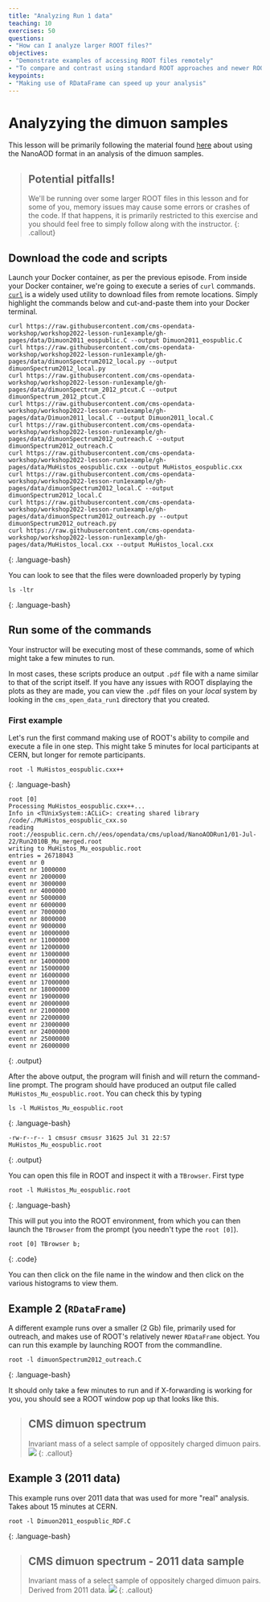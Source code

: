 ```yaml
---
title: "Analyzing Run 1 data"
teaching: 10
exercises: 50
questions:
- "How can I analyze larger ROOT files?"
objectives:
- "Demonstrate examples of accessing ROOT files remotely"
- "To compare and contrast using standard ROOT approaches and newer ROOT objects like RDataFrame"
keypoints:
- "Making use of RDataFrame can speed up your analysis"
---
```


# Analyzying the dimuon samples

This lesson will be primarily following the material found [here](https://twiki.cern.ch/twiki/bin/view/CMSPublic/NanoAODRun1Examples)
about using the NanoAOD format in an analysis of the dimuon samples.

> ## Potential pitfalls!
> We'll be running over some larger ROOT files in this lesson and for some of you, memory issues may cause some errors
> or crashes of the code. If that happens, it is primarily restricted to this exercise and you should feel free to simply 
> follow along with the instructor. 
{: .callout}

## Download the code and scripts

Launch your Docker container, as per the previous episode.
From inside your Docker container, we're going to execute a series of `curl` commands. 
[`curl`](https://curl.se/) is a widely used utility to download files from remote locations. 
Simply highlight the commands below and cut-and-paste them into your Docker terminal. 

~~~
curl https://raw.githubusercontent.com/cms-opendata-workshop/workshop2022-lesson-run1example/gh-pages/data/Dimuon2011_eospublic.C --output Dimuon2011_eospublic.C      
curl https://raw.githubusercontent.com/cms-opendata-workshop/workshop2022-lesson-run1example/gh-pages/data/dimuonSpectrum2012_local.py --output dimuonSpectrum2012_local.py     
curl https://raw.githubusercontent.com/cms-opendata-workshop/workshop2022-lesson-run1example/gh-pages/data/dimuonSpectrum_2012_ptcut.C --output dimuonSpectrum_2012_ptcut.C
curl https://raw.githubusercontent.com/cms-opendata-workshop/workshop2022-lesson-run1example/gh-pages/data/Dimuon2011_local.C --output Dimuon2011_local.C          
curl https://raw.githubusercontent.com/cms-opendata-workshop/workshop2022-lesson-run1example/gh-pages/data/dimuonSpectrum2012_outreach.C --output dimuonSpectrum2012_outreach.C   
curl https://raw.githubusercontent.com/cms-opendata-workshop/workshop2022-lesson-run1example/gh-pages/data/MuHistos_eospublic.cxx --output MuHistos_eospublic.cxx
curl https://raw.githubusercontent.com/cms-opendata-workshop/workshop2022-lesson-run1example/gh-pages/data/dimuonSpectrum2012_local.C --output dimuonSpectrum2012_local.C  
curl https://raw.githubusercontent.com/cms-opendata-workshop/workshop2022-lesson-run1example/gh-pages/data/dimuonSpectrum2012_outreach.py --output dimuonSpectrum2012_outreach.py  
curl https://raw.githubusercontent.com/cms-opendata-workshop/workshop2022-lesson-run1example/gh-pages/data/MuHistos_local.cxx --output MuHistos_local.cxx
~~~
{: .language-bash}

You can look to see that the files were downloaded properly by typing

~~~
ls -ltr
~~~
{: .language-bash}

## Run some of the commands

Your instructor will be executing most of these commands, some of which might take a few minutes to run. 

In most cases, these scripts produce an output `.pdf` file with a name similar to that of the script itself. 
If you have any issues with ROOT displaying the plots as they are made, you can view the `.pdf` files 
on your *local* system by looking in the `cms_open_data_run1` directory that you created. 

### First example 

Let's run the first command making use of ROOT's ability to compile and execute a file in one step. 
This might take 5 minutes for local participants at CERN, but longer for remote participants. 

~~~
root -l MuHistos_eospublic.cxx++ 
~~~
{: .language-bash}

~~~
root [0]
Processing MuHistos_eospublic.cxx++...
Info in <TUnixSystem::ACLiC>: creating shared library /code/./MuHistos_eospublic_cxx.so
reading root://eospublic.cern.ch//eos/opendata/cms/upload/NanoAODRun1/01-Jul-22/Run2010B_Mu_merged.root
writing to MuHistos_Mu_eospublic.root
entries = 26718043
event nr 0
event nr 1000000
event nr 2000000
event nr 3000000
event nr 4000000
event nr 5000000
event nr 6000000
event nr 7000000
event nr 8000000
event nr 9000000
event nr 10000000
event nr 11000000
event nr 12000000
event nr 13000000
event nr 14000000
event nr 15000000
event nr 16000000
event nr 17000000
event nr 18000000
event nr 19000000
event nr 20000000
event nr 21000000
event nr 22000000
event nr 23000000
event nr 24000000
event nr 25000000
event nr 26000000
~~~
{: .output}

After the above output, the program will finish and will return the command-line prompt. 
The program should have produced an output file called `MuHistos_Mu_eospublic.root`. You can check this by typing

~~~
ls -l MuHistos_Mu_eospublic.root
~~~
{: .language-bash}

~~~
-rw-r--r-- 1 cmsusr cmsusr 31625 Jul 31 22:57 MuHistos_Mu_eospublic.root
~~~
{: .output}

You can open this file in ROOT and inspect it with a `TBrowser`. First type

~~~
root -l MuHistos_Mu_eospublic.root
~~~
{: .language-bash}

This will put you into the ROOT environment, from which you can then launch the `TBrowser`
from the prompt (you needn't type the `root [0]`). 

~~~
root [0] TBrowser b;
~~~
{: .code}

You can then click on the file name in the window and then click on the various 
histograms to view them.

## Example 2 (`RDataFrame`)

A different example runs over a smaller (2 Gb) file, primarily used for
outreach, and makes use of ROOT's relatively 
newer `RDataFrame` object. You can run this example by launching ROOT from the commandline.

~~~
root -l dimuonSpectrum2012_outreach.C
~~~
{: .language-bash}

It should only take a few minutes to run and if X-forwarding is working for you, you 
should see a ROOT window pop up that looks like this.

> ## CMS dimuon spectrum
> Invariant mass of a select sample of oppositely charged dimuon pairs.
> ![](../assets/img/dimuon_spectrum.png)
{: .callout}
> 

## Example 3 (2011 data)

This example runs over 2011 data that was used for more "real" analysis. 
Takes about 15 minutes at CERN.

~~~
root -l Dimuon2011_eospublic_RDF.C
~~~
{: .language-bash}

> ## CMS dimuon spectrum - 2011 data sample
> Invariant mass of a select sample of oppositely charged dimuon pairs.
> Derived from 2011 data.
> ![](../assets/img/dimuon_spectrum_2011.png)
{: .callout}


